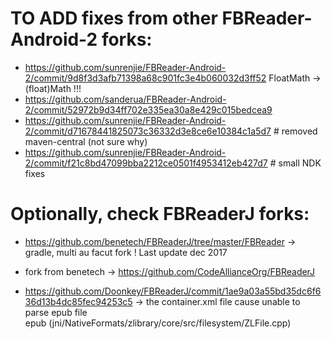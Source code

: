 
# TO ADD fixes from other FBReader-Android-2 forks:
- https://github.com/sunrenjie/FBReader-Android-2/commit/9d8f3d3afb71398a68c901fc3e4b060032d3ff52 FloatMath -> (float)Math !!!
- https://github.com/sanderua/FBReader-Android-2/commit/52972b9d34ff702e335ea30a8e429c015bedcea9
- https://github.com/sunrenjie/FBReader-Android-2/commit/d71678441825073c36332d3e8ce6e10384c1a5d7 # removed maven-central (not sure why)
- https://github.com/sunrenjie/FBReader-Android-2/commit/f21c8bd47099bba2212ce0501f4953412eb427d7 # small NDK fixes

# Optionally, check FBReaderJ forks:
- https://github.com/benetech/FBReaderJ/tree/master/FBReader -> gradle, multi au facut fork ! Last update dec 2017
- fork from benetech -> https://github.com/CodeAllianceOrg/FBReaderJ

- https://github.com/Doonkey/FBReaderJ/commit/1ae9a03a55bd35dc6f636d13b4dc85fec94253c5 -> the container.xml file cause  unable to parse epub file     
epub (jni/NativeFormats/zlibrary/core/src/filesystem/ZLFile.cpp)
